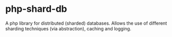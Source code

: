 php-shard-db
============

A php library for distributed (sharded) databases. Allows the use of different sharding techniques (via abstraction), caching and logging.
